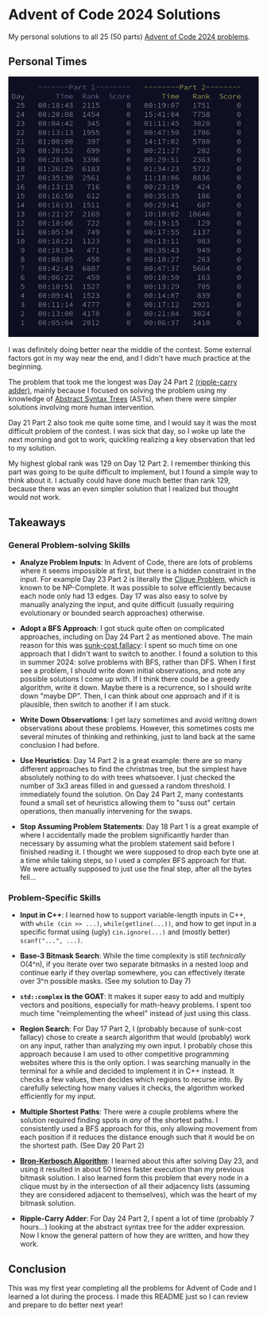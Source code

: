# Advent of Code 2024 Solutions

My personal solutions to all 25 (50 parts) [Advent of Code 2024 problems](https://adventofcode.com/2024).

## Personal Times

![Personal Times](./personal_times.png)

I was definitely doing better near the middle of the contest.
Some external factors got in my way near the end, and I didn't have much
practice at the beginning.

The problem that took me the longest was Day 24 Part 2 [(ripple-carry adder)](https://en.wikipedia.org/wiki/Adder_(electronics)),
mainly because I focused on solving the problem using my knowledge of [Abstract
Syntax Trees](https://en.wikipedia.org/wiki/Abstract_syntax_tree) (ASTs), when there were simpler solutions involving more human
intervention.

Day 21 Part 2 also took me quite some time, and I would say it was the most
difficult problem of the contest. I was sick that day, so I woke up late the
next morning and got to work, quickling realizing a key observation that led
to my solution.

My highest global rank was 129 on Day 12 Part 2. I remember thinking this part
was going to be quite difficult to implement, but I found a simple way to think
about it. I actually could have done much better than rank 129, because there
was an even simpler solution that I realized but thought would not work.

## Takeaways

### General Problem-solving Skills

* **Analyze Problem Inputs**: In Advent of Code, there are lots of problems
where it seems impossible at first, but there is a hidden constraint in the input.
For example Day 23 Part 2 is literally the [Clique Problem](https://en.wikipedia.org/wiki/Clique_problem),
which is known to be NP-Complete. It was possible to solve efficiently because
each node only had 13 edges. Day 17 was also easy to solve by manually analyzing
the input, and quite difficult (usually requiring evolutionary or bounded search approaches)
otherwise.

* **Adopt a BFS Approach**: I got stuck quite often on complicated approaches,
including on Day 24 Part 2 as mentioned above. The main reason for this was
[sunk-cost fallacy](https://en.wikipedia.org/wiki/Sunk_cost): I spent so much
time on one approach that I didn't want to switch to another. I found a solution
to this in summer 2024: solve problems with BFS, rather than DFS. When I first
see a problem, I should write down initial observations, and note any possible
solutions I come up with. If I think there could be a greedy algorithm, write it down.
Maybe there is a recurrence, so I should write down "maybe DP". Then, I can think
about one approach and if it is plausible, then switch to another if I am stuck.

* **Write Down Observations**: I get lazy sometimes and avoid writing down
observations about these problems. However, this sometimes costs me several minutes
of thinking and rethinking, just to land back at the same conclusion I had before.

* **Use Heuristics**: Day 14 Part 2 is a great example: there
are so many different approaches to find the christmas tree, but the simplest
have absolutely nothing to do with trees whatsoever. I just checked the number
of 3x3 areas filled in and guessed a random threshold. I immediately found the
solution. On Day 24 Part 2, many contestants found a small set of heuristics
allowing them to "suss out" certain operations, then manually intervening for
the swaps.

* **Stop Assuming Problem Statements**: Day 18 Part 1 is a great example of where
I accidentally made the problem significantly harder than necessary by assuming
what the problem statement said before I finished reading it. I thought we were
supposed to drop each byte one at a time while taking steps, so I used a 
complex BFS approach for that. We were actually supposed to just use the final
step, after all the bytes fell...

### Problem-Specific Skills

* **Input in C++**: I learned how to support variable-length inputs in C++, with
`while (cin >> ...)`, `while(getline(...))`, and how to get input in a specific
format using (ugly) `cin.ignore(...)` and (mostly better) `scanf("...", ...)`.

* **Base-3 Bitmask Search**: While the time complexity is still *technically* O(4^n),
if you iterate over two separate bitmasks in a nested loop and continue early
if they overlap somewhere, you can effectively iterate over 3^n possible masks.
(See my solution to Day 7)

* **`std::complex` is the GOAT**: It makes it super easy to add and multiply
vectors and positions, especially for math-heavy problems. I spent too much time 
"reimplementing the wheel" instead of just using this class.

* **Region Search**: For Day 17 Part 2, I (probably
because of sunk-cost fallacy) chose to create a search algorithm that would (probably) work
on any input, rather than analyzing my own input. I probably chose this approach
because I am used to other competitive programming websites where this is the
only option. I was searching manually in the terminal for a while and decided to
implement it in C++ instead. It checks a few values, then decides which regions
to recurse into. By carefully selecting how many values it checks, the algorithm
worked efficiently for my input.

* **Multiple Shortest Paths**: There were a couple problems where the solution
required finding spots in *any* of the shortest paths. I consistently used a
BFS approach for this, only allowing movement from each position if it reduces
the distance enough such that it would be on the shortest path. (See Day 20 Part 2)

* [**Bron-Kerbosch Algorithm**](https://en.wikipedia.org/wiki/Bron%E2%80%93Kerbosch_algorithm):
I learned about this after solving Day 23, and using it resulted in about 50 times
faster execution than my previous bitmask solution. I also learned form this problem
that every node in a clique must by in the intersection of all their adjacency lists
(assuming they are considered adjacent to themselves), which was the heart of my
bitmask solution.

* **Ripple-Carry Adder**: For Day 24 Part 2, I spent a lot of time (probably 7 hours...)
looking at the abstract syntax tree for the adder expression. Now I know the
general pattern of how they are written, and how they work.

## Conclusion

This was my first year completing all the problems for Advent of Code and I
learned a lot during the process. I made this README just so I can review
and prepare to do better next year!

